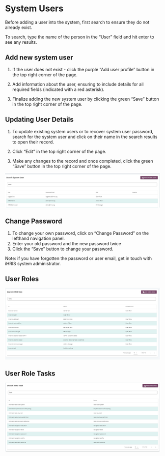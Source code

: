 # System Users

Before adding a user into the system, first search to ensure they do not already exist. 

To search, type the name of the person in the “User” field and hit enter to see any results.

## Add new system user

1. If the user does not exist - click the purple “Add user profile” button in the top right corner of the page.

2. Add information about the user, ensuring to include details for all required fields (indicated with a red asterisk).

3. Finalize adding the new system user by clicking the green “Save” button in the top right corner of the page.

## Updating User Details

1. To update existing system users or to recover system user password, search for the system user and click on their name in the search results to open their record.
2.  Click “Edit” in the top right corner of the page.
  
3. Make any changes to the record and once completed, click the green “Save” button in the top right corner of the page.

![Alt text](../img/search_system_user.PNG 'Search System User')


## Change Password

1. To change your own password, click on “Change Password” on the lefthand navigation panel.
2. Enter your old password and the new password twice
3. Click the “Save” button to change your password.

Note: if you have forgotten the password or user email, get in touch with iHRIS system administrator.

## User Roles

![Alt text](../img/ihris_role.PNG 'Audit Logs')

## User Role Tasks

![Alt text](../img/ihris_task.PNG 'Audit Logs')